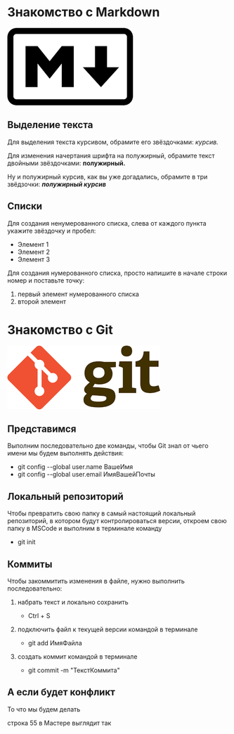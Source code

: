 # Знакомство с Markdown
![Тут лого Маркдауна](md.png)

## Выделение текста 

Для выделения текста курсивом, обрамите его звёздочками: *курсив.*

Для изменения начертания шрифта на полужирный, обрамите текст двойными звёздочками: **полужирный.**

Ну и полужирный курсив, как вы уже догадались, обрамите в три звёдзочки:
***полужирный курсив***


## Списки 

Для создания ненумерованного списка, слева от каждого пункта укажите звёздочку и пробел: 
* Элемент 1
* Элемент 2
* Элемент 3

Для создания нумерованного списка, просто напишите в начале строки номер и поставьте точку:
1. первый элемент нумерованного списка
2. второй элемент


# Знакомство с Git
![Тут лого гита](g.png)
## Представимся 

Выполним последовательно две команды, чтобы Git знал от чьего имени мы будем выполнять действия:
* git config --global user.name ВашеИмя
* git config --global user.email ИмяВашейПочты


## Локальный репозиторий

Чтобы превратить свою папку в самый настоящий локальный репозиторий, в котором будут контролироваться версии, откроем свою папку в MSCode и выполним в терминале команду 
* git init

## Коммиты

Чтобы закоммитить изменения в файле, нужно выполнить последовательно: 
1. набрать текст и локально сохранить 
    * Ctrl + S
2. подключить файл к текущей версии командой в терминале
    * git add ИмяФайла

3. создать коммит командой в терминале
    * git commit -m "ТекстКоммита"

## А если будет конфликт
То что мы будем делать


строка 55 в Мастере выглядит так